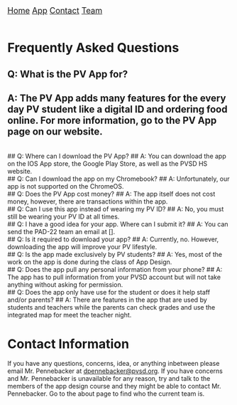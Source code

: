 <div class="topnav">
  <font size="4">
  <a class="active" href="https://jblasek.github.io/Pad22/">Home</a>
  <a class="active" href="https://jblasek.github.io/Pad22/pvapp.html">App</a>
  <a class="active" href="https://jblasek.github.io/Pad22/contact.html">Contact</a>
  <a href="https://jblasek.github.io/Pad22/team.html">Team</a>
  </font>
</div>
<br/>

# Frequently Asked Questions

## Q: What is the PV App for?
## A: The PV App adds many features for the every day PV student like a digital ID and ordering food online. For more information, go to the PV App page on our website.
<br/>
## Q: Where can I download the PV App?
## A: You can download the app on the IOS App store, the Google Play Store, as well as the PVSD HS website.
<br/>
## Q: Can I download the app on my Chromebook?
## A: Unfortunately, our app is not supported on the ChromeOS.
<br/>
## Q: Does the PV App cost money?
## A: The app itself does not cost money, however, there are transactions within the app.
<br/>
## Q: Can I use this app instead of wearing my PV ID?
## A: No, you must still be wearing your PV ID at all times.
<br/>
## Q: I have a good idea for your app. Where can I submit it?
## A: You can send the PAD-22 team an email at [].
<br/>
## Q: Is it required to download your app?
## A: Currently, no. However, downloading the app will improve your PV lifestyle.
<br/>
## Q: Is the app made exclusively by PV students?
## A: Yes, most of the work on the app is done during the class of App Design.
<br/>
## Q: Does the app pull any personal information from your phone?
## A: The app has to pull information from your PVSD account but will not take anything without asking for permission.
<br/>
## Q: Does the app only have use for the student or does it help staff and/or parents?
## A: There are features in the app that are used by students and teachers while the parents can check grades and use the integrated map for meet the teacher night.
<br/>


# Contact Information 
If you have any questions, concerns, idea, or anything inbetween please email Mr. Pennebacker at dpennebacker@pvsd.org[](mailto:dpennebacker@pvsd.org). If you have concerns and Mr. Pennebacker is unavailable for any reason, try and talk to the members of the app design course and they might be able to contact Mr. Pennebacker. Go to the about page to find who the current team is.

